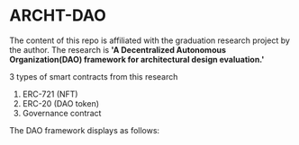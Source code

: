 # ARCHT-DAO

The content of this repo is affiliated with the graduation research project by the author. The research is **'A Decentralized Autonomous Organization(DAO) framework for architectural design evaluation.'**

3 types of smart contracts from this research
1. ERC-721 (NFT)
2. ERC-20 (DAO token)
3. Governance contract

The DAO framework displays as follows:
